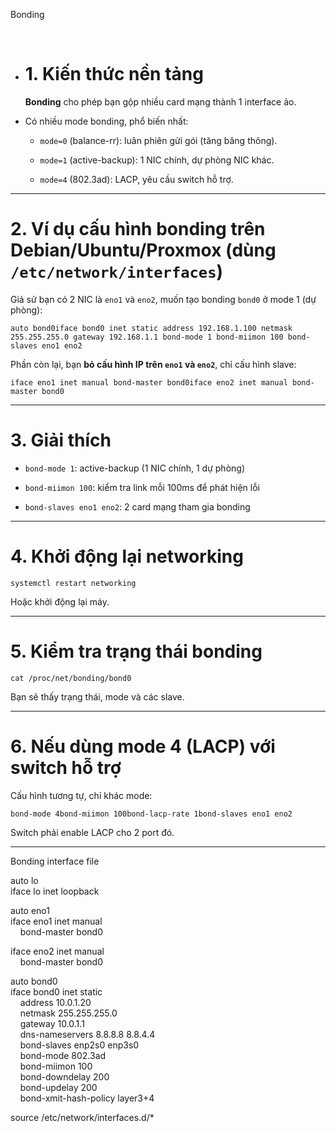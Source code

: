 Bonding

&nbsp;

- # 1\. Kiến thức nền tảng
    
    **Bonding** cho phép bạn gộp nhiều card mạng thành 1 interface ảo.
    
- Có nhiều mode bonding, phổ biến nhất:
    
    - `mode=0` (balance-rr): luân phiên gửi gói (tăng băng thông).
        
    - `mode=1` (active-backup): 1 NIC chính, dự phòng NIC khác.
        
    - `mode=4` (802.3ad): LACP, yêu cầu switch hỗ trợ.
        

* * *

# 2\. Ví dụ cấu hình bonding trên Debian/Ubuntu/Proxmox (dùng `/etc/network/interfaces`)

Giả sử bạn có 2 NIC là `eno1` và `eno2`, muốn tạo bonding `bond0` ở mode 1 (dự phòng):

`auto bond0iface bond0 inet static address 192.168.1.100 netmask 255.255.255.0 gateway 192.168.1.1 bond-mode 1 bond-miimon 100 bond-slaves eno1 eno2`

Phần còn lại, bạn **bỏ cấu hình IP trên `eno1` và `eno2`**, chỉ cấu hình slave:

`iface eno1 inet manual bond-master bond0iface eno2 inet manual bond-master bond0`

* * *

# 3\. Giải thích

- `bond-mode 1`: active-backup (1 NIC chính, 1 dự phòng)
    
- `bond-miimon 100`: kiểm tra link mỗi 100ms để phát hiện lỗi
    
- `bond-slaves eno1 eno2`: 2 card mạng tham gia bonding
    

* * *

# 4\. Khởi động lại networking

`systemctl restart networking`

Hoặc khởi động lại máy.

* * *

# 5\. Kiểm tra trạng thái bonding

`cat /proc/net/bonding/bond0`

Bạn sẽ thấy trạng thái, mode và các slave.

* * *

# 6\. Nếu dùng mode 4 (LACP) với switch hỗ trợ

Cấu hình tương tự, chỉ khác mode:

`bond-mode 4bond-miimon 100bond-lacp-rate 1bond-slaves eno1 eno2`

Switch phải enable LACP cho 2 port đó.

* * *

Bonding interface file  


auto lo  
iface lo inet loopback

auto eno1  
iface eno1 inet manual  
    bond-master bond0

iface eno2 inet manual  
    bond-master bond0

auto bond0  
iface bond0 inet static  
    address 10.0.1.20  
    netmask 255.255.255.0  
    gateway 10.0.1.1  
    dns-nameservers 8.8.8.8 8.8.4.4  
    bond-slaves enp2s0 enp3s0  
    bond-mode 802.3ad  
    bond-miimon 100  
    bond-downdelay 200  
    bond-updelay 200  
    bond-xmit-hash-policy layer3+4

source /etc/network/interfaces.d/\*

  
